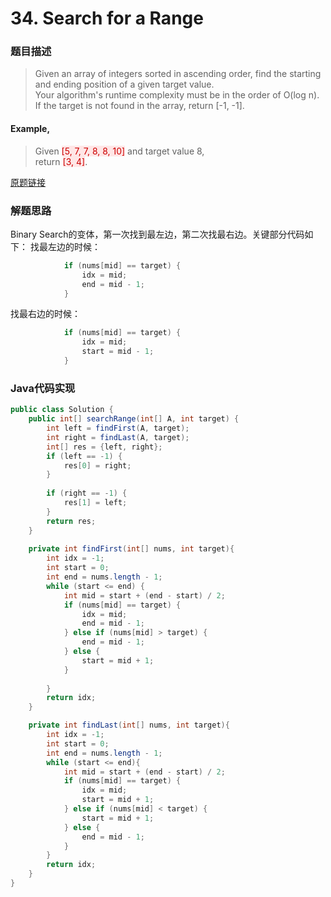 # 34. Search for a Range
### 题目描述

> Given an array of integers sorted in ascending order, find the starting and ending position of a given target value.
<br>Your algorithm's runtime complexity must be in the order of O(log n).
<br>If the target is not found in the array, return [-1, -1].

#### Example,
>Given <span style="background-color:#ffe6e6"><font color=#cc0000>
[5, 7, 7, 8, 8, 10]</font></span> and target value 8,
<br>return <span style="background-color:#ffe6e6"><font color=#cc0000 >
[3, 4]</font></span>.

[原题链接](https://leetcode.com/problems/search-in-rotated-sorted-array/description/)

### 解题思路
Binary Search的变体，第一次找到最左边，第二次找最右边。关键部分代码如下：
找最左边的时候：
``` java
            if (nums[mid] == target) {
                idx = mid;
                end = mid - 1;
            }
```

找最右边的时候：
``` java
            if (nums[mid] == target) {
                idx = mid;
                start = mid - 1;
            }
```


###  Java代码实现

``` java
public class Solution {
    public int[] searchRange(int[] A, int target) {
        int left = findFirst(A, target);
        int right = findLast(A, target);
        int[] res = {left, right};
        if (left == -1) {
            res[0] = right;
        } 
        
        if (right == -1) {
            res[1] = left;
        }
        return res;
    }
    
    private int findFirst(int[] nums, int target){
        int idx = -1;
        int start = 0;
        int end = nums.length - 1;
        while (start <= end) {
            int mid = start + (end - start) / 2;
            if (nums[mid] == target) {
                idx = mid;
                end = mid - 1;
            } else if (nums[mid] > target) {
                end = mid - 1;
            } else { 
                start = mid + 1;
            }
        
        }
        return idx;
    }

    private int findLast(int[] nums, int target){
        int idx = -1;
        int start = 0;
        int end = nums.length - 1;
        while (start <= end){
            int mid = start + (end - start) / 2;
            if (nums[mid] == target) {
                idx = mid;
                start = mid + 1;
            } else if (nums[mid] < target) {
                start = mid + 1;
            } else {
                end = mid - 1;
            }
        }
        return idx;
    }
}
```